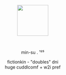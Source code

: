 <p align="center">
  <img width="100" src=https://64.media.tumblr.com/5fa1f32a3ce1eda5a0ac460c3da79952/2e8c9b62a9f0c3d6-08/s100x200/473bb97a6393079ff9cef0d8ccbffc2230371b97.pnj>
</p>
 
 
<p align="center">
min-su . ¹²⁵<br>
</p>

<p align="center">
fictionkin - "doubles" dni<br>
huge cuddlcomf + w2i pref<br>
</p>
